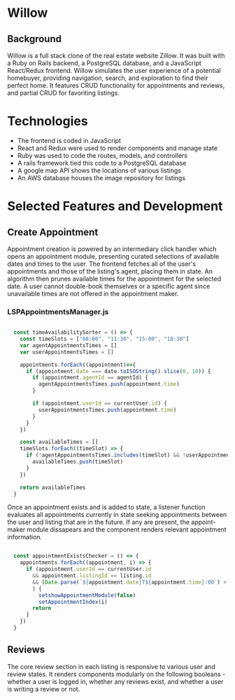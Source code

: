 # Willow

## Background

Willow is a full stack clone of the real estate website Zillow. It was built with a Ruby on Rails backend, a PostgreSQL database, and a JavaScript React/Redux frontend. Willow simulates the user experience of a potential homebuyer, providing navigation, search, and exploration to find their perfect home. It features CRUD functionality for appointments and reviews, and partial CRUD for favoriting listings.

# Technologies

* The frontend is coded in JavaScript
* React and Redux were used to render components and manage state
* Ruby was used to code the routes, models, and controllers
* A rails framework tied this code to a PostgreSQL database
* A google map API shows the locations of various listings
* An AWS database houses the image repository for listings

# Selected Features and Development

## Create Appointment

Appointment creation is powered by an intermediary click handler which opens an appointment module, presenting curated selections of available dates and times to the user. The frontend fetches all of the user's appointments and those of the listing's agent, placing them in state. An algorithm then prunes available times for the appointment for the selected date. A user cannot double-book themselves or a specific agent since unavailable times are not offered in the appointment maker. 

### LSPAppointmentsManager.js

```javascript

  const timeAvailabilitySorter = () => {
    const timeSlots = ["08:00", "11:30", "15:00", "18:30"]
    var agentAppointmentsTimes = []
    var userAppointmentsTimes = []

    appointments.forEach((appointment)=>{
      if (appointment.date === date.toISOString().slice(0, 10)) {
        if (appointment.agentId == agentId) {
          agentAppointmentsTimes.push(appointment.time)
        }

        if (appointment.userId == currentUser.id) {
          userAppointmentsTimes.push(appointment.time)
        }
      }
    })

    const availableTimes = []
    timeSlots.forEach((timeSlot) => { 
      if (!agentAppointmentsTimes.includes(timeSlot) && !userAppointmentsTimes.includes(timeSlot)) {
        availableTimes.push(timeSlot)
      }
    })

    return availableTimes
  }

```

Once an appointment exists and is added to state, a listener function evaluates all appointments currently in state seeking appointments between the user and listing that are in the future. If any are present, the appoint-maker module dissapears and the component renders relevant appointment information.


```javascript

  const appointmentExistsChecker = () => {
    appointments.forEach((appointment, i) => {
      if (appointment.userId == currentUser.id 
        && appointment.listingId == listing.id
        && (Date.parse(`${appointment.date}T${appointment.time}:00`) > now.getTime())
        ) {
          setshowAppointmentModule(false)
          setAppointmentIndex(i)
        return
      }
    })
  }

```
## Reviews

The core review section in each listing is responsive to various user and review states. It renders components modularly on the following booleans - whether a user is logged in, whether any reviews exist, and whether a user is writing a review or not. 